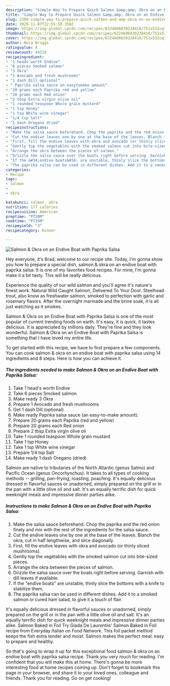 ```yaml
---
description: "Simple Way to Prepare Quick Salmon &amp;amp; Okra on an Endive Boat with Paprika Salsa"
title: "Simple Way to Prepare Quick Salmon &amp;amp; Okra on an Endive Boat with Paprika Salsa"
slug: 2309-simple-way-to-prepare-quick-salmon-and-amp-okra-on-an-endive-boat-with-paprika-salsa
date: 2020-11-07T22:55:50.358Z
image: https://img-global.cpcdn.com/recipes/6324606039228416/751x532cq70/salmon-okra-on-an-endive-boat-with-paprika-salsa-recipe-main-photo.jpg
thumbnail: https://img-global.cpcdn.com/recipes/6324606039228416/751x532cq70/salmon-okra-on-an-endive-boat-with-paprika-salsa-recipe-main-photo.jpg
cover: https://img-global.cpcdn.com/recipes/6324606039228416/751x532cq70/salmon-okra-on-an-endive-boat-with-paprika-salsa-recipe-main-photo.jpg
author: Nora Briggs
ratingvalue: 4
reviewcount: 44218
recipeingredient:
- "1 heads worth Endive"
- "6 pieces Smoked salmon"
- "3 Okra"
- "1 Avocado and fresh mushrooms"
- "1 dash Dill optional"
- " Paprika salsa sauce an easytomake amount"
- "20 grams each Paprika red and yellow"
- "20 grams each Red onion"
- "2 tbsp Extra virgin olive oil"
- "1 rounded teaspoon Whole grain mustard"
- "1 tsp Honey"
- "1 tsp White wine vinegar"
- "1/4 tsp Salt"
- "1 dash Oregano dried"
recipeinstructions:
- "Make the salsa sauce beforehand. Chop the paprika and the red onion finely and mix with the rest of the ingredients for the salsa sauce."
- "Cut the endive leaves one by one at the base of the leaves. Blanch the okra, cut in half lengthwise, and slice diagonally."
- "First, fill the endive leaves with okra and avocado (or thinly sliced mushrooms)."
- "Gently top the vegetables with the smoked salmon cut into bite-sized pieces."
- "Arrange the okra between the pieces of salmon."
- "Drizzle the salsa sauce over the boats right before serving. Garnish with dill leaves if available."
- "If the &#34;endive boats&#34; are unstable, thinly slice the bottoms with a knife to stabilize them."
- "The paprika salsa can be used in different dishes. Add it to a smoked salmon or cured ham salad, to give it a touch of flair."
categories:
- Recipe
tags:
- salmon
- 
- okra

katakunci: salmon  okra 
nutrition: 177 calories
recipecuisine: American
preptime: "PT20M"
cooktime: "PT35M"
recipeyield: "3"
recipecategory: Dinner

---
```



![Salmon &amp; Okra on an Endive Boat with Paprika Salsa](https://img-global.cpcdn.com/recipes/6324606039228416/751x532cq70/salmon-okra-on-an-endive-boat-with-paprika-salsa-recipe-main-photo.jpg)

Hey everyone, it's Brad, welcome to our recipe site. Today, I'm gonna show you how to prepare a special dish, salmon &amp; okra on an endive boat with paprika salsa. It is one of my favorites food recipes. For mine, I'm gonna make it a bit tasty. This will be really delicious.

Experience the quality of our wild salmon and you&#39;ll agree it&#39;s nature&#39;s finest work. Natural Wild Caught Salmon, Delivered To Your Door. Steelhead trout, also know as freshwater salmon, smoked to perfection with garlic and rosemary flavors. After the overnight marinade and the brine soak, it is all just watching as it smokes.

Salmon &amp; Okra on an Endive Boat with Paprika Salsa is one of the most popular of current trending foods on earth. It's easy, it is quick, it tastes delicious. It is appreciated by millions daily. They're fine and they look wonderful. Salmon &amp; Okra on an Endive Boat with Paprika Salsa is something that I have loved my entire life.


To get started with this recipe, we have to first prepare a few components. You can cook salmon &amp; okra on an endive boat with paprika salsa using 14 ingredients and 8 steps. Here is how you can achieve it.

<!--inarticleads1-->

##### The ingredients needed to make Salmon &amp; Okra on an Endive Boat with Paprika Salsa:

1. Take 1 head&#39;s worth Endive
1. Take 6 pieces Smoked salmon
1. Make ready 3 Okra
1. Prepare 1 Avocado and fresh mushrooms
1. Get 1 dash Dill (optional)
1. Make ready  Paprika salsa sauce (an easy-to-make amount):
1. Prepare 20 grams each Paprika (red and yellow)
1. Prepare 20 grams each Red onion
1. Prepare 2 tbsp Extra virgin olive oil
1. Take 1 rounded teaspoon Whole grain mustard
1. Take 1 tsp Honey
1. Take 1 tsp White wine vinegar
1. Prepare 1/4 tsp Salt
1. Make ready 1 dash Oregano (dried)


Salmon are native to tributaries of the North Atlantic (genus Salmo) and Pacific Ocean (genus Oncorhynchus). It takes to all types of cooking methods -- grilling, pan-frying, roasting, poaching. It&#39;s equally delicious dressed in flavorful sauces or unadorned, simply prepared on the grill or in the pan with a little olive oil and salt. It&#39;s an equally terrific dish for quick weeknight meals and impressive dinner parties alike. 

<!--inarticleads2-->

##### Instructions to make Salmon &amp; Okra on an Endive Boat with Paprika Salsa:

1. Make the salsa sauce beforehand. Chop the paprika and the red onion finely and mix with the rest of the ingredients for the salsa sauce.
1. Cut the endive leaves one by one at the base of the leaves. Blanch the okra, cut in half lengthwise, and slice diagonally.
1. First, fill the endive leaves with okra and avocado (or thinly sliced mushrooms).
1. Gently top the vegetables with the smoked salmon cut into bite-sized pieces.
1. Arrange the okra between the pieces of salmon.
1. Drizzle the salsa sauce over the boats right before serving. Garnish with dill leaves if available.
1. If the &#34;endive boats&#34; are unstable, thinly slice the bottoms with a knife to stabilize them.
1. The paprika salsa can be used in different dishes. Add it to a smoked salmon or cured ham salad, to give it a touch of flair.


It&#39;s equally delicious dressed in flavorful sauces or unadorned, simply prepared on the grill or in the pan with a little olive oil and salt. It&#39;s an equally terrific dish for quick weeknight meals and impressive dinner parties alike. Salmon Baked in Foil Try Giada De Laurentiis&#39; Salmon Baked in Foil recipe from Everyday Italian on Food Network. This foil packet method keeps the fish extra tender and moist. Salmon makes the perfect meal: easy to prepare and healthy. 

So that's going to wrap it up for this exceptional food salmon &amp; okra on an endive boat with paprika salsa recipe. Thank you very much for reading. I'm confident that you will make this at home. There's gonna be more interesting food at home recipes coming up. Don't forget to bookmark this page in your browser, and share it to your loved ones, colleague and friends. Thank you for reading. Go on get cooking!
